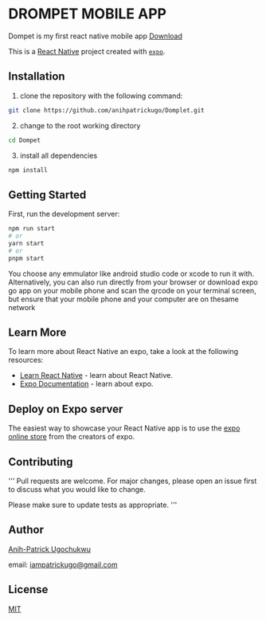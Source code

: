 # DROMPET MOBILE APP

Dompet is my first react native mobile app
[Download](https://https://github.com/anihpatrickugo/Dompet/)

This is a [React Native](https://reactnative.dev/) project created with [`expo`](https://expo.dev/).

## Installation

1. clone the repository with the following command:

```bash
git clone https://github.com/anihpatrickugo/Domplet.git
```

2. change to the root working directory

```bash
cd Dompet
```

3. install all dependencies

```bash
npm install
```

## Getting Started

First, run the development server:

```bash
npm run start
# or
yarn start
# or
pnpm start
```

You choose any emmulator like android studio code or xcode to run it with. Alternatively, you can
also run directly from your browser or download expo go app on your mobile phone and scan the qrcode
on your terminal screen, but ensure that your mobile phone and your computer are on thesame network

## Learn More

To learn more about React Native an expo, take a look at the following resources:

- [Learn React Native](https://reactnative.dev/docs/getting-started) - learn about React Native.
- [Expo Documentation](https://docs.expo.dev/) - learn about expo.

## Deploy on Expo server

The easiest way to showcase your React Native app is to use the [expo online store](https://docs.expo.dev/distribution/publishing-websites) from the creators of expo.

## Contributing

'''
Pull requests are welcome. For major changes, please open an issue first
to discuss what you would like to change.

Please make sure to update tests as appropriate.
'''

## Author

[Anih-Patrick Ugochukwu](https://twitter.com/anihpatrickugo/)

email: iampatrickugo@gmail.com

## License

[MIT](https://choosealicense.com/licenses/mit/)
